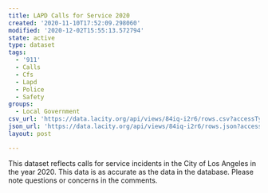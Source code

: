 ```yaml
---
title: LAPD Calls for Service 2020
created: '2020-11-10T17:52:09.298060'
modified: '2020-12-02T15:55:13.572794'
state: active
type: dataset
tags:
  - '911'
  - Calls
  - Cfs
  - Lapd
  - Police
  - Safety
groups:
  - Local Government
csv_url: 'https://data.lacity.org/api/views/84iq-i2r6/rows.csv?accessType=DOWNLOAD'
json_url: 'https://data.lacity.org/api/views/84iq-i2r6/rows.json?accessType=DOWNLOAD'
layout: post

---
```

This dataset reflects calls for service incidents in the City of Los Angeles in the year 2020. This data is as accurate as the data in the database. Please note questions or concerns in the comments.
